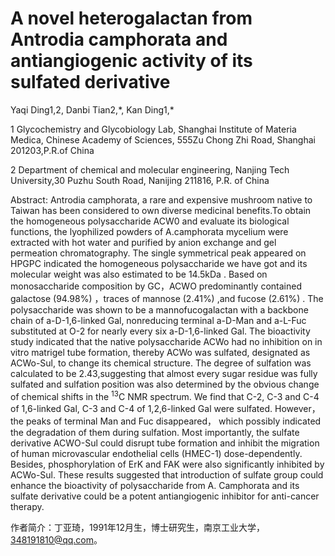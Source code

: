 # A novel heterogalactan from Antrodia camphorata and antiangiogenic activity of its sulfated derivative

Yaqi Ding1,2, Danbi Tian2,\*, Kan Ding1,\*

1 Glycochemistry and Glycobiology Lab, Shanghai Institute of Materia Medica, Chinese Academy of Sciences, $5 5 5 \mathrm { Z u }$ Chong Zhi Road, Shanghai 201203,P.R.of China

2 Department of chemical and molecular engineering, Nanjing Tech University,30 Puzhu South Road, Nanijing 211816, P.R. of China

Abstract: Antrodia camphorata, a rare and expensive mushroom native to Taiwan has been considered to own diverse medicinal benefits.To obtain the homogeneous polysaccharide ACW0 and evaluate its biological functions, the lyophilized powders of A.camphorata mycelium were extracted with hot water and purified by anion exchange and gel permeation chromatography. The single symmetrical peak appeared on HPGPC indicated the homogeneous polysaccharide we have got and its molecular weight was also estimated to be $1 4 . 5 \mathrm { { k D a } }$ . Based on monosaccharide composition by GC，ACWO predominantly contained galactose $( 9 4 . 9 8 \% )$ ，traces of mannose $( 2 . 4 1 \% )$ ,and fucose $( 2 . 6 1 \% )$ . The polysaccharide was shown to be a mannofucogalactan with a backbone chain of a-D-1,6-linked Gal, nonreducing terminal a-D-Man and a-L-Fuc substituted at O-2 for nearly every six a-D-1,6-linked Gal. The bioactivity study indicated that the native polysaccharide ACWo had no inhibition on in vitro matrigel tube formation, thereby ACWo was sulfated, designated as ACWo-Sul, to change its chemical structure. The degree of sulfation was calculated to be 2.43,suggesting that almost every sugar residue was fully sulfated and sulfation position was also determined by the obvious change of chemical shifts in the $^ { 1 3 } \mathrm { C }$ NMR spectrum. We find that C-2, C-3 and C-4 of 1,6-linked Gal, C-3 and C-4 of 1,2,6-linked Gal were sulfated. However， the peaks of terminal Man and Fuc disappeared， which possibly indicated the degradation of them during sulfation. Most importantly, the sulfate derivative ACWO-Sul could disrupt tube formation and inhibit the migration of human microvascular endothelial cells (HMEC-1) dose-dependently. Besides, phosphorylation of ErK and FAK were also significantly inhibited by ACWo-Sul. These results suggested that introduction of sulfate group could enhance the bioactivity of polysaccharide from A. Camphorata and its sulfate derivative could be a potent antiangiogenic inhibitor for anti-cancer therapy.

作者简介：丁亚琦，1991年12月生，博士研究生，南京工业大学，348191810@qq.com。